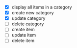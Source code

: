- [x] display all items in a category
- [x] create new category
- [x] update category
- [ ] delete category
- [ ] create item
- [ ] update item
- [ ] delete item
